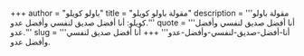 +++
author = "باولو كويلو"
title = "مقولة باولو كويلو"
description = '''مقولة باولو كويلو: أنا أفضل صديق لنفسي وأفضل عدو.'''
quote = '''أنا أفضل صديق لنفسي وأفضل عدو.'''
slug = '''أنا-أفضل-صديق-لنفسي-وأفضل-عدو'''
+++
أنا أفضل صديق لنفسي وأفضل عدو.
